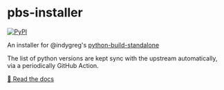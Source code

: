 # pbs-installer

[![PyPI](https://img.shields.io/pypi/v/pbs-installer)](https://pypi.org/project/pbs-installer)

An installer for @indygreg's [python-build-standalone](https://github.com/indygreg/python-build-standalone)

The list of python versions are kept sync with the upstream automatically, via a periodically GitHub Action.

[📖 Read the docs](https://readthedocs.io/pbs-installer)
